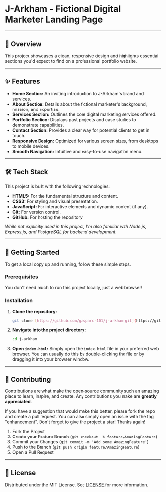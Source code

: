 # J-Arkham - Fictional Digital Marketer Landing Page

---

## 🚀 Overview
This project showcases a clean, responsive design and highlights essential sections you'd expect to find on a professional portfolio website.

---

## ✨ Features

* **Home Section:** An inviting introduction to J-Arkham's brand and services.
* **About Section:** Details about the fictional marketer's background, mission, and expertise.
* **Services Section:** Outlines the core digital marketing services offered.
* **Portfolio Section:** Displays past projects and case studies to demonstrate capabilities.
* **Contact Section:** Provides a clear way for potential clients to get in touch.
* **Responsive Design:** Optimized for various screen sizes, from desktops to mobile devices.
* **Smooth Navigation:** Intuitive and easy-to-use navigation menu.

---

## 🛠️ Tech Stack

This project is built with the following technologies:

* **HTML5:** For the fundamental structure and content.
* **CSS3:** For styling and visual presentation.
* **JavaScript:** For interactive elements and dynamic content (if any).
* **Git:** For version control.
* **GitHub:** For hosting the repository.

*While not explicitly used in this project, I'm also familiar with Node.js, Express.js, and PostgreSQL for backend development.*

---

## 🏃 Getting Started

To get a local copy up and running, follow these simple steps.

### Prerequisites

You don't need much to run this project locally, just a web browser!

### Installation

1.  **Clone the repository:**
    ```bash
    git clone [https://github.com/gasparc-101/j-arkham.git](https://github.com/j-arkham/j-arkham.git)
    ```

2.  **Navigate into the project directory:**
    ```bash
    cd j-arkham
    ```

3.  **Open `index.html`:**
    Simply open the `index.html` file in your preferred web browser. You can usually do this by double-clicking the file or by dragging it into your browser window.

---

## 🤝 Contributing

Contributions are what make the open-source community such an amazing place to learn, inspire, and create. Any contributions you make are **greatly appreciated**.

If you have a suggestion that would make this better, please fork the repo and create a pull request. You can also simply open an issue with the tag "enhancement".
Don't forget to give the project a star! Thanks again!

1.  Fork the Project
2.  Create your Feature Branch (`git checkout -b feature/AmazingFeature`)
3.  Commit your Changes (`git commit -m 'Add some AmazingFeature'`)
4.  Push to the Branch (`git push origin feature/AmazingFeature`)
5.  Open a Pull Request

---

## 📄 License

<p> Distributed under the MIT License. See <a href='./LICENSE'>LICENSE </a> for more information.</p>
